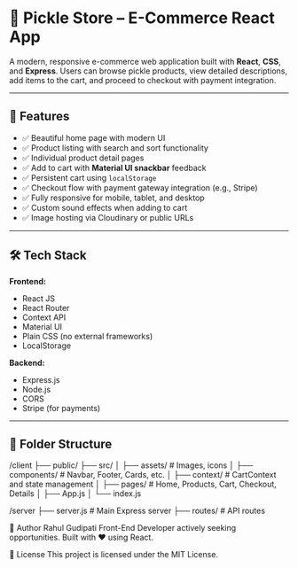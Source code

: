 # 🥒 Pickle Store – E-Commerce React App

A modern, responsive e-commerce web application built with **React**, **CSS**, and **Express**. Users can browse pickle products, view detailed descriptions, add items to the cart, and proceed to checkout with payment integration.

---

## 🚀 Features

- ✅ Beautiful home page with modern UI
- ✅ Product listing with search and sort functionality
- ✅ Individual product detail pages
- ✅ Add to cart with **Material UI snackbar** feedback
- ✅ Persistent cart using `localStorage`
- ✅ Checkout flow with payment gateway integration (e.g., Stripe)
- ✅ Fully responsive for mobile, tablet, and desktop
- ✅ Custom sound effects when adding to cart
- ✅ Image hosting via Cloudinary or public URLs

---

## 🛠️ Tech Stack

**Frontend:**
- React JS
- React Router
- Context API
- Material UI
- Plain CSS (no external frameworks)
- LocalStorage

**Backend:**
- Express.js
- Node.js
- CORS
- Stripe (for payments)

---

## 📁 Folder Structure

/client
├── public/
├── src/
│ ├── assets/ # Images, icons
│ ├── components/ # Navbar, Footer, Cards, etc.
│ ├── context/ # CartContext and state management
│ ├── pages/ # Home, Products, Cart, Checkout, Details
│ ├── App.js
│ └── index.js

/server
├── server.js # Main Express server
├── routes/ # API routes

🧠 Author
Rahul Gudipati
Front-End Developer actively seeking opportunities.
Built with ❤️ using React.

📜 License
This project is licensed under the MIT License.